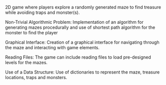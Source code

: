 2D game where players explore a randomly generated maze to find treasure while avoiding traps and monster(s).

Non-Trivial Algorithmic Problem: Implementation of an algorithm for generating mazes procedurally and use of shortest path algorithm for the monster to find the player

Graphical Interface: Creation of a graphical interface for navigating through the maze and interacting with game elements.

Reading Files: The game can include reading files to load pre-designed levels for the mazes.

Use of a Data Structure: Use of dictionaries to represent the maze, treasure locations, traps and monsters.
